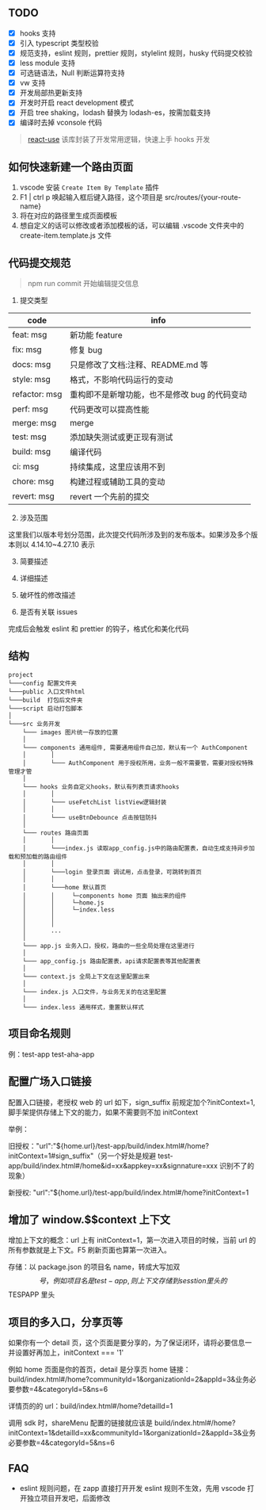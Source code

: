 ## TODO

- [x] hooks 支持
- [x] 引入 typescript 类型校验
- [x] 规范支持，eslint 规则，prettier 规则，stylelint 规则，husky 代码提交校验
- [x] less module 支持
- [x] 可选链语法，Null 判断运算符支持
- [x] vw 支持
- [x] 开发局部热更新支持
- [x] 开发时开启 react development 模式
- [x] 开启 tree shaking，lodash 替换为 lodash-es，按需加载支持
- [x] 编译时去掉 vconsole 代码

> [react-use](https://streamich.github.io/react-use/?path=/story/animation-usespring--docs) 该库封装了开发常用逻辑，快速上手 hooks 开发

## 如何快速新建一个路由页面

1. vscode 安装 `Create Item By Template` 插件
2. F1 | ctrl p 唤起输入框后键入路径，这个项目是 src/routes/{your-route-name}
3. 将在对应的路径里生成页面模板
4. 想自定义的话可以修改或者添加模板的话，可以编辑 .vscode 文件夹中的 create-item.template.js 文件

## 代码提交规范

> npm run commit 开始编辑提交信息

1. 提交类型

| code          | info                                          |
| ------------- | --------------------------------------------- |
| feat: msg     | 新功能 feature                                |
| fix: msg      | 修复 bug                                      |
| docs: msg     | 只是修改了文档:注释、README.md 等             |
| style: msg    | 格式，不影响代码运行的变动                    |
| refactor: msg | 重构即不是新增功能，也不是修改 bug 的代码变动 |
| perf: msg     | 代码更改可以提高性能                          |
| merge: msg    | merge                                         |
| test: msg     | 添加缺失测试或更正现有测试                    |
| build: msg    | 编译代码                                      |
| ci: msg       | 持续集成，这里应该用不到                      |
| chore: msg    | 构建过程或辅助工具的变动                      |
| revert: msg   | revert 一个先前的提交                         |

2. 涉及范围

这里我们以版本号划分范围，此次提交代码所涉及到的发布版本。如果涉及多个版本则以 4.14.10~4.27.10 表示

3. 简要描述

4. 详细描述

5. 破坏性的修改描述

6. 是否有关联 issues

完成后会触发 eslint 和 prettier 的钩子，格式化和美化代码

## 结构

```
project
└───config 配置文件夹
└───public 入口文件html
└───build  打包后文件夹
└───script 启动打包脚本
│
└───src 业务开发
    └─── images 图片统一存放的位置
    │
    └─── components 通用组件, 需要通用组件自己加，默认有一个 AuthComponent
    │       │
    │       └─── AuthComponent 用于授权所用，业务一般不需要管，需要对授权特殊管理才管
    │
    └─── hooks 业务自定义hooks，默认有列表页请求hooks
    │       │
    │       └─── useFetchList listView逻辑封装
    │       │
    │       └─── useBtnDebounce 点击按钮防抖
    │
    └─── routes 路由页面
    │       │
    │       └───index.js 读取app_config.js中的路由配置表，自动生成支持异步加载和预加载的路由组件
    │       │
    │       └───login 登录页面 调试用，点击登录，可跳转到首页
    │       │
    │       └───home 默认首页
    │       │     └─components home 页面 抽出来的组件
    │       │     └─home.js
    │       │     └─index.less
    │       │
    │       │
    │       ...
    │
    └─── app.js 业务入口，授权，路由的一些全局处理在这里进行
    │
    └─── app_config.js 路由配置表，api请求配置表等其他配置表
    │
    └─── context.js 全局上下文在这里配置出来
    │
    └─── index.js 入口文件，与业务无关的在这里配置
    │
    └─── index.less 通用样式，重置默认样式
```

## 项目命名规则

例：test-app test-aha-app

## 配置广场入口链接

配置入口链接，老授权 web 的 url 如下，sign_suffix 前规定加个?initContext=1, 脚手架提供存储上下文的能力，如果不需要则不加 initContext

举例：

旧授权："url":"\${home.url}/test-app/build/index.html#/home?initContext=1#sign_suffix"（另一个好处是规避 test-app/build/index.html#/home&id=xx&appkey=xx&signnature=xxx 识别不了的现象）

新授权: "url":"\${home.url}/test-app/build/index.html#/home?initContext=1

## 增加了 window.\$\$context 上下文

增加上下文的概念：url 上有 initContext=1，第一次进入项目的时候，当前 url 的所有参数就是上下文。F5 刷新页面也算第一次进入。

存储：以 package.json 的项目名 name，转成大写加双$$号，例如项目名是test-app,则上下文存储到sesstion里头的$$TESPAPP 里头

## 项目的多入口，分享页等

如果你有一个 detail 页，这个页面是要分享的，为了保证闭环，请将必要信息一并设置好再加上，initContext === '1'

例如 home 页面是你的首页，detail 是分享页
home 链接：build/index.html#/home?communityId=1&organizationId=2&appId=3&业务必要参数=4&categoryId=5&ns=6

详情页的的 url：build/index.html#/home?detailId=1

调用 sdk 时，shareMenu 配置的链接就应该是 build/index.html#/home?initContext=1&detailId=xx&communityId=1&organizationId=2&appId=3&业务必要参数=4&categoryId=5&ns=6

## FAQ

- eslint 规则问题，在 zapp 直接打开开发 eslint 规则不生效，先用 vscode 打开独立项目开发吧，后面修改

